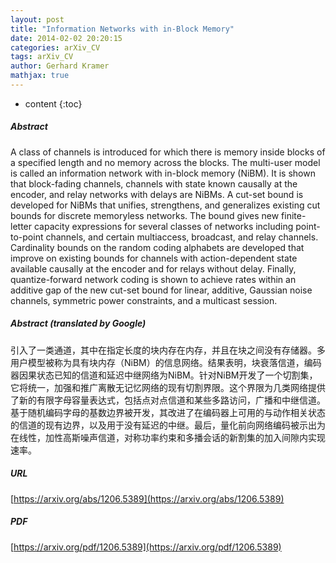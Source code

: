 ```yaml
---
layout: post
title: "Information Networks with in-Block Memory"
date: 2014-02-02 20:20:15
categories: arXiv_CV
tags: arXiv_CV
author: Gerhard Kramer
mathjax: true
---
```


* content
{:toc}

##### Abstract
A class of channels is introduced for which there is memory inside blocks of a specified length and no memory across the blocks. The multi-user model is called an information network with in-block memory (NiBM). It is shown that block-fading channels, channels with state known causally at the encoder, and relay networks with delays are NiBMs. A cut-set bound is developed for NiBMs that unifies, strengthens, and generalizes existing cut bounds for discrete memoryless networks. The bound gives new finite-letter capacity expressions for several classes of networks including point-to-point channels, and certain multiaccess, broadcast, and relay channels. Cardinality bounds on the random coding alphabets are developed that improve on existing bounds for channels with action-dependent state available causally at the encoder and for relays without delay. Finally, quantize-forward network coding is shown to achieve rates within an additive gap of the new cut-set bound for linear, additive, Gaussian noise channels, symmetric power constraints, and a multicast session.

##### Abstract (translated by Google)
引入了一类通道，其中在指定长度的块内存在内存，并且在块之间没有存储器。多用户模型被称为具有块内存（NiBM）的信息网络。结果表明，块衰落信道，编码器因果状态已知的信道和延迟中继网络为NiBM。针对NiBM开发了一个切割集，它将统一，加强和推广离散无记忆网络的现有切割界限。这个界限为几类网络提供了新的有限字母容量表达式，包括点对点信道和某些多路访问，广播和中继信道。基于随机编码字母的基数边界被开发，其改进了在编码器上可用的与动作相关状态的信道的现有边界，以及用于没有延迟的中继。最后，量化前向网络编码被示出为在线性，加性高斯噪声信道，对称功率约束和多播会话的新割集的加入间隙内实现速率。

##### URL
[https://arxiv.org/abs/1206.5389](https://arxiv.org/abs/1206.5389)

##### PDF
[https://arxiv.org/pdf/1206.5389](https://arxiv.org/pdf/1206.5389)


